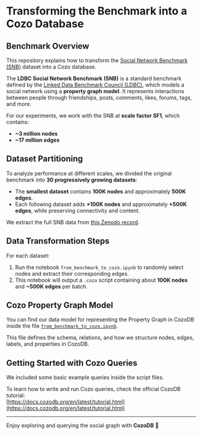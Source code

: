 # Transforming the Benchmark into a Cozo Database

## Benchmark Overview

This repository explains how to transform the [Social Network Benchmark (SNB)](https://ldbcouncil.org/benchmarks/snb/) dataset into a Cozo database.

The **LDBC Social Network Benchmark (SNB)** is a standard benchmark defined by the [Linked Data Benchmark Council (LDBC)](https://ldbcouncil.org), which models a social network using a **property graph model**. It represents interactions between people through friendships, posts, comments, likes, forums, tags, and more.

For our experiments, we work with the SNB at **scale factor SF1**, which contains:

- **~3 million nodes**
- **~17 million edges**

## Dataset Partitioning

To analyze performance at different scales, we divided the original benchmark into **30 progressively growing datasets**:

- The **smallest dataset** contains **100K nodes** and approximately **500K edges**.
- Each following dataset adds **+100K nodes** and approximately **+500K edges**, while preserving connectivity and content.

We extract the full SNB data from [this Zenodo record](https://zenodo.org/records/3452106).

## Data Transformation Steps

For each dataset:

1. Run the notebook `from_benchmark_to_cozo.ipynb` to randomly select nodes and extract their corresponding edges.
2. This notebook will output a `.cozo` script containing about **100K nodes** and **~500K edges** per batch.

## Cozo Property Graph Model

You can find our data model for representing the Property Graph in CozoDB inside the file [`from_benchmark_to_cozo.ipynb`](./from_benchmark_to_cozo.ipynb).

This file defines the schema, relations, and how we structure nodes, edges, labels, and properties in CozoDB.

## Getting Started with Cozo Queries

We included some basic example queries inside the script files.

To learn how to write and run Cozo queries, check the official CozoDB tutorial:  
[https://docs.cozodb.org/en/latest/tutorial.html](https://docs.cozodb.org/en/latest/tutorial.html)

---

Enjoy exploring and querying the social graph with **CozoDB** 🚀
